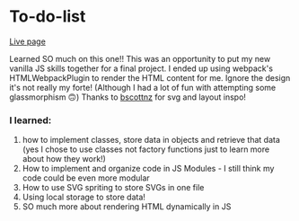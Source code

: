 # To-do-list

[Live page](https://homeworkmon.github.io/To-do-list/)

Learned SO much on this one!! This was an opportunity to put my new vanilla JS skills together for a final project. 
I ended up using webpack's HTMLWebpackPlugin to render the HTML content for me.
Ignore the design it's not really my forte! (Although I had a lot of fun with attempting some glassmorphism 🙃)
Thanks to [bscottnz](https://github.com/bscottnz/todo) for svg and layout inspo!

### I learned: 

1. how to implement classes, store data in objects and retrieve that data
(yes I chose to use classes not factory functions just to learn more about how they work!)
2. How to implement and organize code in JS Modules - I still think my code could be even more modular
3. How to use SVG spriting to store SVGs in one file
4. Using local storage to store data!
5. SO much more about rendering HTML dynamically in JS
